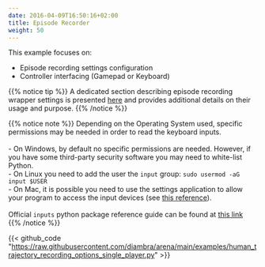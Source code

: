```yaml
---
date: 2016-04-09T16:50:16+02:00
title: Episode Recorder
weight: 50
---
```


This example focuses on:

- Episode recording settings configuration
- Controller interfacing (Gamepad or Keyboard)

{{% notice tip %}}
A dedicated section describing episode recording wrapper settings is presented <a href="/imitationlearning/#episode-recording-wrapper">here</a> and provides additional details on their usage and purpose.
{{% /notice %}}

{{% notice note %}}
Depending on the Operating System used, specific permissions may be needed in order to read the keyboard inputs.<br><br> - On Windows, by default no specific permissions are needed. However, if you have some third-party security software you may need to white-list Python.<br> - On Linux you need to add the user the `input` group: `sudo usermod -aG input $USER`<br> - On Mac, it is possible you need to use the settings application to allow your program to access the input devices (see <a href="https://inputs.readthedocs.io/en/latest/user/install.html#mac-permissions" target="_blank">this reference</a>).<br><br>Official `inputs` python package reference guide can be found at <a href="https://inputs.readthedocs.io/en/latest/user/install.html#windows-permissions" target="_blank">this link</a>
{{% /notice %}}

{{< github_code "https://raw.githubusercontent.com/diambra/arena/main/examples/human_trajectory_recording_options_single_player.py" >}}